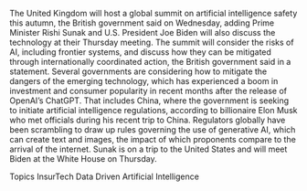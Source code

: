The United Kingdom will host a global summit on artificial intelligence safety this autumn, the British government said on Wednesday, adding Prime Minister Rishi Sunak and U.S. President Joe Biden will also discuss the technology at their Thursday meeting.
The summit will consider the risks of AI, including frontier systems, and discuss how they can be mitigated through internationally coordinated action, the British government said in a statement.
Several governments are considering how to mitigate the dangers of the emerging technology, which has experienced a boom in investment and consumer popularity in recent months after the release of OpenAI’s ChatGPT.
That includes China, where the government is seeking to initiate artificial intelligence regulations, according to billionaire Elon Musk who met officials during his recent trip to China.
Regulators globally have been scrambling to draw up rules governing the use of generative AI, which can create text and images, the impact of which proponents compare to the arrival of the internet.
Sunak is on a trip to the United States and will meet Biden at the White House on Thursday.

Topics
InsurTech
Data Driven
Artificial Intelligence
